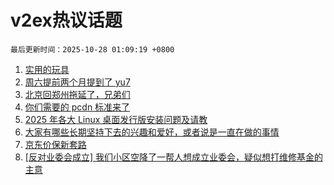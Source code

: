 # v2ex热议话题

`最后更新时间：2025-10-28 01:09:19 +0800`

1. [实用的玩具](https://www.v2ex.com/t/1168517)
1. [周六提前两个月提到了 yu7](https://www.v2ex.com/t/1168525)
1. [北京回郑州拖延了，兄弟们](https://www.v2ex.com/t/1168528)
1. [你们需要的 pcdn 标准来了](https://www.v2ex.com/t/1168507)
1. [2025 年各大 Linux 桌面发行版安装问题及请教](https://www.v2ex.com/t/1168561)
1. [大家有哪些长期坚持下去的兴趣和爱好，或者说是一直在做的事情](https://www.v2ex.com/t/1168576)
1. [京东价保新套路](https://www.v2ex.com/t/1168521)
1. [[反对业委会成立] 我们小区空降了一帮人想成立业委会，疑似想打维修基金的主意](https://www.v2ex.com/t/1168563)

